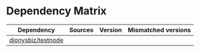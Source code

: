 # Dependency Matrix

Dependency | Sources | Version | Mismatched versions
---------- | ------- | ------- | -------------------
[dionysbiz/testnode](https://github.com/dionysbiz/testnode.git) |  | []() | 
